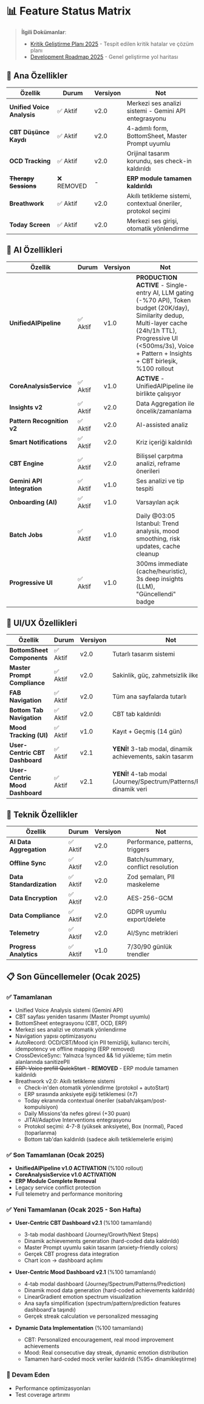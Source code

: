 # 📊 Feature Status Matrix

> **İlgili Dokümanlar**: 
> - [Kritik Geliştirme Planı 2025](./CRITICAL_IMPROVEMENTS_PLAN_2025.md) - Tespit edilen kritik hatalar ve çözüm planı
> - [Development Roadmap 2025](./DEVELOPMENT_ROADMAP_2025.md) - Genel geliştirme yol haritası

## 🎯 Ana Özellikler

| Özellik | Durum | Versiyon | Not |
|---|---|---|---|
| **Unified Voice Analysis** | ✅ Aktif | v2.0 | Merkezi ses analizi sistemi - Gemini API entegrasyonu |
| **CBT Düşünce Kaydı** | ✅ Aktif | v2.0 | 4-adımlı form, BottomSheet, Master Prompt uyumlu |
| **OCD Tracking** | ✅ Aktif | v2.0 | Orijinal tasarım korundu, ses check-in kaldırıldı |
| ~~**Therapy Sessions**~~ | ❌ REMOVED | - | **ERP module tamamen kaldırıldı** |
| **Breathwork** | ✅ Aktif | v2.0 | Akıllı tetikleme sistemi, contextual öneriler, protokol seçimi |
| **Today Screen** | ✅ Aktif | v2.0 | Merkezi ses girişi, otomatik yönlendirme |

## 🤖 AI Özellikleri

| Özellik | Durum | Versiyon | Not |
|---|---|---|---|
| **UnifiedAIPipeline** | ✅ Aktif | v1.0 | **PRODUCTION ACTIVE** - Single-entry AI, LLM gating (-%70 API), Token budget (20K/day), Similarity dedup, Multi-layer cache (24h/1h TTL), Progressive UI (<500ms/3s), Voice + Pattern + Insights + CBT birleşik, %100 rollout |
| **CoreAnalysisService** | ✅ Aktif | v1.0 | **ACTIVE** - UnifiedAIPipeline ile birlikte çalışıyor |
| **Insights v2** | ✅ Aktif | v2.0 | Data Aggregation ile öncelik/zamanlama |
| **Pattern Recognition v2** | ✅ Aktif | v2.0 | AI-assisted analiz |
| **Smart Notifications** | ✅ Aktif | v2.0 | Kriz içeriği kaldırıldı |
| **CBT Engine** | ✅ Aktif | v2.0 | Bilişsel çarpıtma analizi, reframe önerileri |
| **Gemini API Integration** | ✅ Aktif | v1.0 | Ses analizi ve tip tespiti |
| **Onboarding (AI)** | ✅ Aktif | v1.0 | Varsayılan açık |
| **Batch Jobs** | ✅ Aktif | v1.0 | Daily @03:05 Istanbul: Trend analysis, mood smoothing, risk updates, cache cleanup |
| **Progressive UI** | ✅ Aktif | v1.0 | 300ms immediate (cache/heuristic), 3s deep insights (LLM), "Güncellendi" badge |


## 📱 UI/UX Özellikleri

| Özellik | Durum | Versiyon | Not |
|---|---|---|---|
| **BottomSheet Components** | ✅ Aktif | v2.0 | Tutarlı tasarım sistemi |
| **Master Prompt Compliance** | ✅ Aktif | v2.0 | Sakinlik, güç, zahmetsizlik ilkeleri |
| **FAB Navigation** | ✅ Aktif | v2.0 | Tüm ana sayfalarda tutarlı |
| **Bottom Tab Navigation** | ✅ Aktif | v2.0 | CBT tab kaldırıldı |
| **Mood Tracking (UI)** | ✅ Aktif | v1.0 | Kayıt + Geçmiş (14 gün) |
| **User-Centric CBT Dashboard** | ✅ Aktif | v2.1 | **YENİ!** 3-tab modal, dinamik achievements, sakin tasarım |
| **User-Centric Mood Dashboard** | ✅ Aktif | v2.1 | **YENİ!** 4-tab modal (Journey/Spectrum/Patterns/Prediction), dinamik veri |

## 🔧 Teknik Özellikler

| Özellik | Durum | Versiyon | Not |
|---|---|---|---|
| **AI Data Aggregation** | ✅ Aktif | v2.0 | Performance, patterns, triggers |
| **Offline Sync** | ✅ Aktif | v2.0 | Batch/summary, conflict resolution |
| **Data Standardization** | ✅ Aktif | v2.0 | Zod şemaları, PII maskeleme |
| **Data Encryption** | ✅ Aktif | v2.0 | AES-256-GCM |
| **Data Compliance** | ✅ Aktif | v2.0 | GDPR uyumlu export/delete |
| **Telemetry** | ✅ Aktif | v2.0 | AI/Sync metrikleri |
| **Progress Analytics** | ✅ Aktif | v1.0 | 7/30/90 günlük trendler |

## 📋 Son Güncellemeler (Ocak 2025)

### ✅ Tamamlanan
- Unified Voice Analysis sistemi (Gemini API)
- CBT sayfası yeniden tasarımı (Master Prompt uyumlu)
- BottomSheet entegrasyonu (CBT, OCD, ERP)
- Merkezi ses analizi ve otomatik yönlendirme
- Navigation yapısı optimizasyonu
- AutoRecord: OCD/CBT/Mood için PII temizliği, kullanıcı tercihi, idempotency ve offline mapping (ERP removed)
- CrossDeviceSync: Yalnızca !synced && !id yükleme; tüm metin alanlarında sanitizePII
- ~~ERP: Voice prefill QuickStart~~ - **REMOVED** - ERP module tamamen kaldırıldı
- Breathwork v2.0: Akıllı tetikleme sistemi
  - Check-in'den otomatik yönlendirme (protokol + autoStart)
  - ERP sırasında anksiyete eşiği tetiklemesi (≥7)
  - Today ekranında contextual öneriler (sabah/akşam/post-kompulsiyon)
  - Daily Missions'da nefes görevi (+30 puan)
  - JITAI/Adaptive Interventions entegrasyonu
  - Protokol seçimi: 4-7-8 (yüksek anksiyete), Box (normal), Paced (toparlanma)
  - Bottom tab'dan kaldırıldı (sadece akıllı tetiklemelerle erişim)

### ✅ Son Tamamlanan (Ocak 2025)
- **UnifiedAIPipeline v1.0 ACTIVATION** (%100 rollout)
- **CoreAnalysisService v1.0 ACTIVATION** 
- **ERP Module Complete Removal**
- Legacy service conflict protection
- Full telemetry and performance monitoring

### ✅ **Yeni Tamamlanan (Ocak 2025 - Son Hafta)**
- **User-Centric CBT Dashboard v2.1** (%100 tamamlandı)
  - 3-tab modal dashboard (Journey/Growth/Next Steps)
  - Dinamik achievements generation (hard-coded data kaldırıldı)
  - Master Prompt uyumlu sakin tasarım (anxiety-friendly colors)
  - Gerçek CBT progress data integration
  - Chart icon → dashboard açılımı
  
- **User-Centric Mood Dashboard v2.1** (%100 tamamlandı) 
  - 4-tab modal dashboard (Journey/Spectrum/Patterns/Prediction)
  - Dinamik mood data generation (hard-coded achievements kaldırıldı)
  - LinearGradient emotion spectrum visualization
  - Ana sayfa simplification (spectrum/pattern/prediction features dashboard'a taşındı)
  - Gerçek streak calculation ve personalized messaging

- **Dynamic Data Implementation** (%100 tamamlandı)
  - CBT: Personalized encouragement, real mood improvement achievements  
  - Mood: Real consecutive day streak, dynamic emotion distribution
  - Tamamen hard-coded mock veriler kaldırıldı (%95+ dinamikleştirme)

### 🚧 Devam Eden
- Performance optimizasyonları
- Test coverage artırımı
